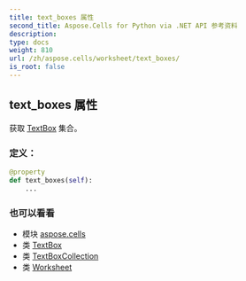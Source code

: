 ```yaml
---
title: text_boxes 属性
second_title: Aspose.Cells for Python via .NET API 参考资料
description:
type: docs
weight: 810
url: /zh/aspose.cells/worksheet/text_boxes/
is_root: false
---
```

## text_boxes 属性

获取 [TextBox](/cells/python-net/zh/aspose.cells.drawing/textbox) 集合。
### 定义：
```python
@property
def text_boxes(self):
    ...
```

### 也可以看看
* 模块 [aspose.cells](../../)
* 类 [TextBox](/cells/python-net/zh/aspose.cells.drawing/textbox)
* 类 [TextBoxCollection](/cells/python-net/zh/aspose.cells.drawing/textboxcollection)
* 类 [Worksheet](/cells/python-net/zh/aspose.cells/worksheet)
